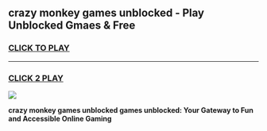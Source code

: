 
## crazy monkey games unblocked - Play Unblocked Gmaes & Free
<h3>
<a href="https://news.freeplayer.one?title=crazy_monkey_games_unblocked&ref=23F">CLICK TO PLAY</a></h3>
<hr>

<h3>
<a href="https://news.freeplayer.one?title=crazy_monkey_games_unblocked&ref=23F">CLICK 2 PLAY</a>
  
</h3>

<a href="https://news.freeplayer.one?title=crazy_monkey_games_unblocked&ref=23F/"><img src="https://clearcache.store/games.png"></a>


**crazy monkey games unblocked games unblocked: Your Gateway to Fun and Accessible Online Gaming**
